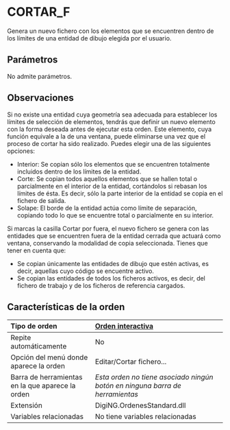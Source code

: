 # CORTAR\_F

Genera un nuevo fichero con los elementos que se encuentren dentro de los límites de una entidad de dibujo elegida por el usuario.

## Parámetros

No admite parámetros.

## Observaciones

Si no existe una entidad cuya geometría sea adecuada para establecer los límites de selección de elementos, tendrás que definir un nuevo elemento con la forma deseada antes de ejecutar esta orden. Este elemento, cuya función equivale a la de una ventana, puede eliminarse una vez que el proceso de cortar ha sido realizado. Puedes elegir una de las siguientes opciones:

* Interior: Se copian sólo los elementos que se encuentren totalmente incluidos dentro de los límites de la entidad.
* Corte: Se copian todos aquellos elementos que se hallen total o parcialmente en el interior de la entidad, cortándolos si rebasan los límites de ésta. Es decir, sólo la parte interior de la entidad se copia en el fichero de salida.
* Solape: El borde de la entidad actúa como límite de separación, copiando todo lo que se encuentre total o parcialmente en su interior.

Si marcas la casilla Cortar por fuera, el nuevo fichero se genera con las entidades que se encuentren fuera de la entidad cerrada que actuará como ventana, conservando la modalidad de copia seleccionada. Tienes que tener en cuenta que:

* Se copian únicamente las entidades de dibujo que estén activas, es decir, aquellas cuyo código se encuentre activo.
* Se copian las entidades de todos los ficheros activos, es decir, del fichero de trabajo y de los ficheros de referencia cargados.

## Características de la orden

| Tipo de orden | [Orden interactiva](cortar-f.md) |
| :--- | :--- |
| Repite automáticamente | No |
| Opción del menú donde aparece la orden | Editar/Cortar fichero... |
| Barra de herramientas en la que aparece la orden | _Esta orden no tiene asociado ningún botón en ninguna barra de herramientas_ |
| Extensión | DigiNG.OrdenesStandard.dll |
| Variables relacionadas | No tiene variables relacionadas |

